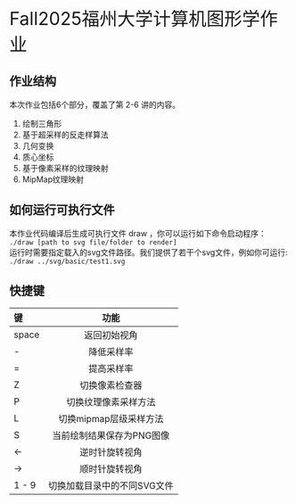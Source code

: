 <span style="font-size: 32px">Fall2025福州大学计算机图形学作业</span>

## 作业结构
本次作业包括6个部分，覆盖了第 2-6 讲的内容。
 1. 绘制三⻆形
 2. 基于超采样的反⾛样算法
 3. ⼏何变换
 4. 质⼼坐标
 5. 基于像素采样的纹理映射
 6. MipMap纹理映射

## 如何运⾏可执⾏⽂件
本作业代码编译后⽣成可执⾏⽂件 draw ，你可以运⾏如下命令启动程序：  
`./draw [path to svg file/folder to render]`  
运⾏时需要指定载⼊的svg⽂件路径。我们提供了若⼲个svg⽂件，例如你可运⾏:  
`./draw ../svg/basic/test1.svg`

## 快捷键
| 键 | 功能 |
| :--- | :---: |
| space | 返回初始视角 |
| - | 降低采样率 |
| = | 提高采样率 |
| Z | 切换像素检查器 |
| P | 切换纹理像素采样⽅法 |
| L | 切换mipmap层级采样⽅法 |
| S | 当前绘制结果保存为PNG图像 |
| <- | 逆时针旋转视角 |
| -> | 顺时针旋转视角 |
| 1 - 9 | 切换加载⽬录中的不同SVG⽂件 |
